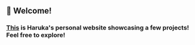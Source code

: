 ## 🧸 Welcome!</h2>

### [This](https://harukam122.github.io/portfolio/) is Haruka's personal website showcasing a few projects! Feel free to explore!
